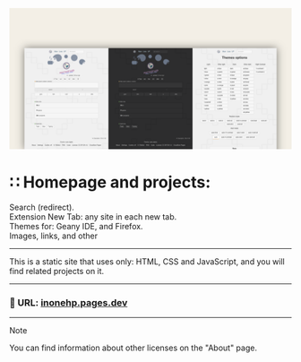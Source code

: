 <!-- README.md v.1.3.2 -->
  
![page with light and dark mode](/img/github-banner-settings.png)  
#  ∷ Homepage and projects:  
Search (redirect).  
Extension New Tab: any site in each new tab.  
Themes for: Geany IDE, and Firefox.  
Images, links, and other  
    
---
  
This is a static site that uses only: HTML, CSS and JavaScript, and you will find related projects on it.
  
---
  
### 🔗 URL: [inonehp.pages.dev](https://inonehp.pages.dev/)
  
---
  
> [!NOTE]
> You can find information about other licenses on the "About" page.
  
<!--### Screenshots:  

![light theme](/img/screenshot.png)
![dark theme](/img/screenshot2.png)
![setting page with list of color themes](/img/screenshot3.png)-->

